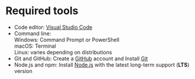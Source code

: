 # Required tools

- Code editor: [Visual Studio Code](https://code.visualstudio.com/)
- Command line:  
   Windows: Command Prompt or PowerShell  
   macOS: Terminal  
   Linux: varies depending on distributions
- Git and GitHub: Create a [GitHub](https://github.com/) account and Install [Git](https://git-scm.com/)
- Node.js and npm: Install [Node.js](https://nodejs.org/en/download/) with the latest long-term support (**LTS**) version
